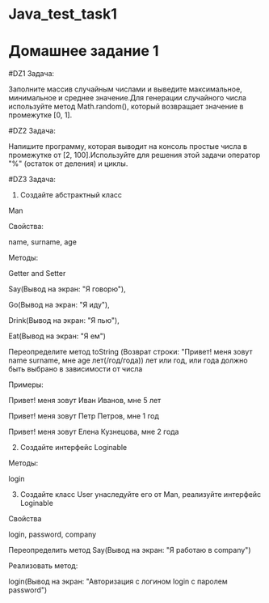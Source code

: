 # Java_test_task1
# Домашнее задание 1

#DZ1
Задача:

Заполните массив случайным числами и выведите максимальное, минимальное и среднее значение.Для генерации случайного числа используйте метод Math.random(), который возвращает значение в промежутке [0, 1].

#DZ2
Задача:

Напишите программу, которая выводит на консоль простые числа в промежутке от [2, 100].Используйте для решения этой задачи оператор "%" (остаток от деления) и циклы.

#DZ3
Задача:

1) Создайте абстрактный класс

Man

Свойства:

name, surname, age

Методы:

Getter and Setter

Say(Вывод на экран: "Я говорю"),

Go(Вывод на экран: "Я иду"),

Drink(Вывод на экран: "Я пью"),

Eat(Вывод на экран: "Я ем")

Переопределите метод toString (Возврат строки: "Привет! меня зовут name surname, мне age лет(/год/года)) лет или год, или года должно быть выбрано в зависимости от числа

Примеры:

Привет! меня зовут Иван Иванов, мне 5 лет

Привет! меня зовут Петр Петров, мне 1 год

Привет! меня зовут Елена Кузнецова, мне 2 года

2) Создайте интерфейс Loginable

Методы:

login

3) Создайте класс User унаследуйте его от Man, реализуйте интерфейс Loginable

Свойства

login, password, company

Переопределить метод Say(Вывод на экран: "Я работаю в company")

Реализовать метод:

login(Вывод на экран: "Авторизация с логином login с паролем password")

